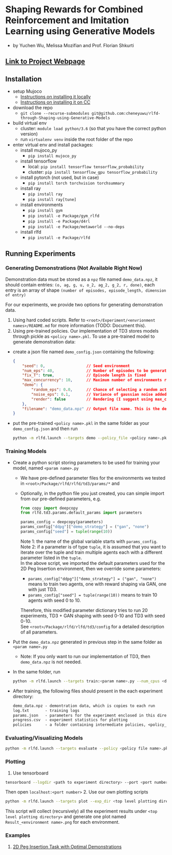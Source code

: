 # Shaping Rewards for Combined Reinforcement and Imitation Learning using Generative Models

- by Yuchen Wu, Melissa Mozifian and Prof. Florian Shkurti

## [Link to Project Webpage](http://www.cs.toronto.edu/~florian/rl_with_shaping/)

## Installation

- setup Mujoco
  - [Instructions on installing it locally](http://www.mujoco.org/)
  - [Instructions on installing it on CC](https://docs.computecanada.ca/wiki/MuJoCo)
- download the repo
  - `git clone --recurse-submodules git@github.com:cheneyuwu/rlfd-through-Shaping-using-Generative-Models`
- build virtual env
  - cluster: `module load python/3.6` (so that you have the correct python version)
  - run `virtualenv venv` inside the root folder of the repo
- enter virtual env and install packages:
  - install mujoco_py
    - `pip install mujoco_py`
  - install tensorflow
    - local: `pip install tensorflow tensorflow_probability`
    - cluster: `pip install tensorflow_gpu tensorflow_probability`
  - install pytorch (not used, but in case)
    - `pip install torch torchvision torchsummary`
  - install ray
    - `pip install ray`
    - `pip install ray[tune]`
  - install environments
    - `pip install gym`
    - `pip install -e Package/gym_rlfd`
    - `pip install -e Package/d4rl`
    - `pip install -e Package/metaworld --no-deps`
  - install rlfd
    - `pip install -e Package/rlfd`

## Running Experiments

### Generating Demonstrations (Not Available Right Now)

Demonstration data must be stored as a `npz` file named `demo_data.npz`, it should contain entries: `(o, ag, g, u, o_2, ag_2, g_2, r, done)`, each entry is an array of shape `(number of episodes, episode_length, dimension of entry)`

For our experiments, we provide two options for generating demonstration data.

1. Using hard coded scripts. Refer to `<root>/Experiment/<envrionment names>/README.md` for more information (TODO: Document this).
2. Using pre-trained policies. Our implementation of TD3 stores models through pickle as `<policy name>.pkl`. To use a pre-trained model to generate demonstration data:

- create a json file named `demo_config.json` containing the following:

  ```json
  {
      "seed": 0,                  // Seed environment
      "num_eps": 40,              // Number of episodes to be generated
      "fix_T": true,              // Episode length is fixed
      "max_concurrency": 10,      // Maximum number of environments running in parallel
      "demo": {
          "random_eps": 0.0,      // Chance of selecting a random action
          "noise_eps": 0.1,       // Variance of gaussian noise added to action, scaled by maximum action magnitude
          "render": false         // Rendering (I suggest using max_concurrency = 1 when setting this to True)
      },
      "filename": "demo_data.npz" // Output file name. This is the default name consumed by the training scripts.
  }
  ```

- put the pre-trained `<policy name>.pkl` in the same folder as your `demo_config.json` and then run

  ```bash
  python -m rlfd.launch --targets demo --policy_file <policy name>.pkl
  ```

### Training Models

- Create a python script storing parameters to be used for training your model, named `<param name>.py`
  - We have pre-defined parameter files for the environments we tested in `<root>/Package/rlfd/rlfd/td3/params/*` and
  - Optionally, in the python file you just created, you can simple import from our pre-defined parameters, e.g.

    ```python
    from copy import deepcopy
    from rlfd.td3.params.default_params import parameters

    params_config = deepcopy(parameters)
    params_config["ddpg"]["demo_strategy"] = ("gan", "none")
    params_config["seed"] = tuple(range(10))
    ```

    Note 1: the name of the global variable starts with `params_config`. \
    Note 2: if a parameter is of type `tuple`, it is assumed that you want to iterate over the tuple and train multiple agents each with a different parameter listed in the `tuple`. \
    In the above script, we imported the default parameters used for the 2D Peg Insertion environment, then we override some parameters:

    - `params_config["ddpg"]["demo_strategy"] = ("gan", "none")` means to train two agents, one with reward shaping via GAN, one with just TD3.
    - `params_config["seed"] = tuple(range(10))` means to train 10 agents with seed 0 to 10.

    Therefore, this modified parameter dictionary tries to run 20 experiments, TD3 + GAN shaping with seed 0-10 and TD3 with seed 0-10. \
    See `<root>/Package/rlfd/rlfd/td3/config` for a detailed description of all parameters.
- Put the `demo_data.npz` generated in previous step in the same folder as `<param name>.py`
  - Note: If you only want to run our implementation of TD3, then `demo_data.npz` is not needed.
- In the same folder, run

  ```bash
  python -m rlfd.launch --targets train:<param name>.py --num_cpus <default to 1> --num_gpus <default to 0>
  ```

- After training, the following files should present in the each experiment directory:

  ```txt
  demo_data.npz - demontration data, which is copies to each run
  log.txt       - training logs
  params.json   - parameters for the experiment enclosed in this directory
  progress.csv  - experiment statistics for plotting
  policies      - a folder containing intermediate policies, <policy_[0-9]+>.pkl, and the last one, policy_last.pkl
  ```

### Evaluating/Visualizing Models

```bash
python -m rlfd.launch --targets evaluate --policy <policy file name>.pkl
```

### Plotting

1. Use tensorboard

  ```bash
  tensorboard --logdir <path to experiment directory> --port <port number>
  ```

  Then open `localhost:<port number>`
2. Use our own plotting scripts

  ```bash
  python -m rlfd.launch --targets plot --exp_dir <top level plotting directory>
  ```

This script will collect (recursively) all the experiment results under `<top level plotting directory>` and generate one plot named `Result_<environment name>.png` for each environment.

### Examples

1. [2D Peg Insertion Task with Optimal Demonstrations](./Experiment/YWPegInHole2DOptDemo)
